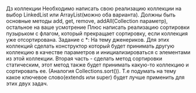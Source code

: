 Дз коллекции
Необходимо написать свою реализацию коллекции на выбор LinkedList или ArrayList(можно оба варианта). Должны быть основные методы add, get, remove, addAll(Collection параметр), остальное на ваше усмотрение
Плюс написать реализацию сортировки пузырьком с флагом, который прекращает сортировку, если коллекция уже отсортирована.
Задание с *: На тему дженериков. Для этих коллекций сделать конструктор который будет принимать другую коллекцию в качестве параметров и инициализироваться с элементами из этой коллекции. Вторая часть - сделать метод сортировки статическим, этот метод также будет принимать какую-то коллекцию и сортировать ее. (Аналогия Collections.sort()). Т.е подумать на тему какое ключевое слово(extends или super) будет лучше применить для этих двух задач.
